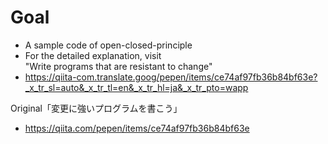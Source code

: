 # Goal
- A sample code of open-closed-principle
- For the detailed explanation, visit  
"Write programs that are resistant to change"
- https://qiita-com.translate.goog/pepen/items/ce74af97fb36b84bf63e?_x_tr_sl=auto&_x_tr_tl=en&_x_tr_hl=ja&_x_tr_pto=wapp


Original「変更に強いプログラムを書こう」
- https://qiita.com/pepen/items/ce74af97fb36b84bf63e
